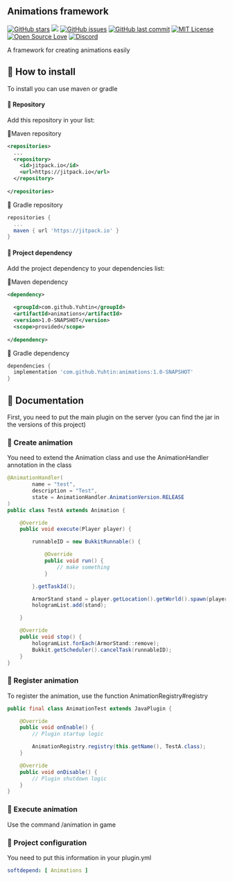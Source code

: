 ## Animations framework

[![GitHub stars](https://img.shields.io/github/stars/Yuhtin/animations.svg)](https://github.com/Yuhtin/animations/stargazers)
[![](https://jitpack.io/v/Yuhtin/animations.svg)](https://jitpack.io/#Yuhtin/animations)
[![GitHub issues](https://img.shields.io/github/issues-raw/Yuhtin/animations.svg?label=issues)](https://github.com/Yuhtin/animations/issues)
[![GitHub last commit](https://img.shields.io/github/last-commit/Yuhtin/animations.svg)](https://github.com/Yuhtin/animations/commit)
[![MIT License](https://img.shields.io/badge/license-MIT-blue.svg?color=1bcc1b)](https://choosealicense.com/licenses/mit/)
[![Open Source Love](https://badges.frapsoft.com/os/v1/open-source.png?v=103)](https://github.com/ellerbrock/open-source-badges/)
[![Discord](https://img.shields.io/discord/700673055982354472?label=Discord)](https://discord.gg/ShpKBgk)


A framework for creating animations easily

## 🌈 How to install

To install you can use maven or gradle

#### 🍕 Repository

Add this repository in your list:

🎇Maven repository
```xml
<repositories>
  ...
  <repository>
    <id>jitpack.io</id>
    <url>https://jitpack.io</url>
  </repository>
  
</repositories>
```

🎊 Gradle repository
```gradle
repositories {
  ...
  maven { url 'https://jitpack.io' }
}
```

#### 🍔 Project dependency

Add the project dependency to your dependencies list:

🎇Maven dependency
```xml
<dependency>
 
  <groupId>com.github.Yuhtin</groupId>
  <artifactId>animations</artifactId>
  <version>1.0-SNAPSHOT</version>
  <scope>provided</scope>
  
</dependency>
```

🎊 Gradle dependency
```gradle
dependencies {
  implementation 'com.github.Yuhtin:animations:1.0-SNAPSHOT'
}
```

## 📄 Documentation

First, you need to put the main plugin on the server (you can find the jar in the versions of this project)

### 🎈 Create animation

You need to extend the Animation class and use the AnimationHandler annotation in the class

```java
@AnimationHandler(
        name = "test",
        description = "Test",
        state = AnimationHandler.AnimationVersion.RELEASE
)
public class TestA extends Animation {

    @Override
    public void execute(Player player) {

        runnableID = new BukkitRunnable() {

            @Override
            public void run() {
                // make something
            }

        }.getTaskId();

        ArmorStand stand = player.getLocation().getWorld().spawn(player.getLocation(), ArmorStand.class);
        hologramList.add(stand);

    }

    @Override
    public void stop() {
        hologramList.forEach(ArmorStand::remove);
        Bukkit.getScheduler().cancelTask(runnableID);
    }
}
```

### 🎫 Register animation

To register the animation, use the function AnimationRegistry#registry

```java
public final class AnimationTest extends JavaPlugin {

    @Override
    public void onEnable() {
        // Plugin startup logic

        AnimationRegistry.registry(this.getName(), TestA.class);
    }

    @Override
    public void onDisable() {
        // Plugin shutdown logic
    }
}
```

### 🧧 Execute animation

Use the command /animation in game

### 🎁 Project configuration

You need to put this information in your plugin.yml
```yaml
softdepend: [ Animations ]
```
